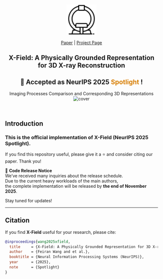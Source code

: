 &nbsp;

<div align="center">

<p align="center"> <img src="assets/ic2.png" width="100px"> </p>

[Paper](https://arxiv.org/abs/2503.08596) | [Project Page](https://brack-wang.github.io/XField/)

<h2> X-Field: A Physically Grounded Representation for 3D X-ray Reconstruction </h2>

<h2><b>🎉 Accepted as NeurIPS 2025 <span style="color:#d77f00;">Spotlight</span> !</b></h2>

Imaging Processes Comparison and Corresponding 3D Representations  
![cover](assets/newteaser.png)

</div>

&nbsp;

## Introduction

### This is the official implementation of **X-Field (NeurIPS 2025 Spotlight)**.  
If you find this repository useful, please give it a ⭐ and consider citing our paper. Thank you!

📢 **Code Release Notice**  
We’ve received many inquiries about the release schedule.  
Due to the current heavy workloads of the main authors,  
the complete implementation will be released by **the end of November 2025**.  

Stay tuned for updates!

---

## Citation

If you find **X-Field** useful for your research, please cite:

```bibtex
@inproceedings{wang2025xfield,
  title     = {X-Field: A Physically Grounded Representation for 3D X-ray Reconstruction},
  author    = {Feiran Wang and et al.},
  booktitle = {Neural Information Processing Systems (NeurIPS)},
  year      = {2025},
  note      = {Spotlight}
}
